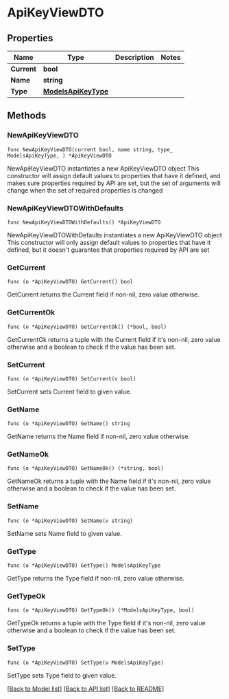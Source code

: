 # ApiKeyViewDTO

## Properties

Name | Type | Description | Notes
------------ | ------------- | ------------- | -------------
**Current** | **bool** |  | 
**Name** | **string** |  | 
**Type** | [**ModelsApiKeyType**](ModelsApiKeyType.md) |  | 

## Methods

### NewApiKeyViewDTO

`func NewApiKeyViewDTO(current bool, name string, type_ ModelsApiKeyType, ) *ApiKeyViewDTO`

NewApiKeyViewDTO instantiates a new ApiKeyViewDTO object
This constructor will assign default values to properties that have it defined,
and makes sure properties required by API are set, but the set of arguments
will change when the set of required properties is changed

### NewApiKeyViewDTOWithDefaults

`func NewApiKeyViewDTOWithDefaults() *ApiKeyViewDTO`

NewApiKeyViewDTOWithDefaults instantiates a new ApiKeyViewDTO object
This constructor will only assign default values to properties that have it defined,
but it doesn't guarantee that properties required by API are set

### GetCurrent

`func (o *ApiKeyViewDTO) GetCurrent() bool`

GetCurrent returns the Current field if non-nil, zero value otherwise.

### GetCurrentOk

`func (o *ApiKeyViewDTO) GetCurrentOk() (*bool, bool)`

GetCurrentOk returns a tuple with the Current field if it's non-nil, zero value otherwise
and a boolean to check if the value has been set.

### SetCurrent

`func (o *ApiKeyViewDTO) SetCurrent(v bool)`

SetCurrent sets Current field to given value.


### GetName

`func (o *ApiKeyViewDTO) GetName() string`

GetName returns the Name field if non-nil, zero value otherwise.

### GetNameOk

`func (o *ApiKeyViewDTO) GetNameOk() (*string, bool)`

GetNameOk returns a tuple with the Name field if it's non-nil, zero value otherwise
and a boolean to check if the value has been set.

### SetName

`func (o *ApiKeyViewDTO) SetName(v string)`

SetName sets Name field to given value.


### GetType

`func (o *ApiKeyViewDTO) GetType() ModelsApiKeyType`

GetType returns the Type field if non-nil, zero value otherwise.

### GetTypeOk

`func (o *ApiKeyViewDTO) GetTypeOk() (*ModelsApiKeyType, bool)`

GetTypeOk returns a tuple with the Type field if it's non-nil, zero value otherwise
and a boolean to check if the value has been set.

### SetType

`func (o *ApiKeyViewDTO) SetType(v ModelsApiKeyType)`

SetType sets Type field to given value.



[[Back to Model list]](../README.md#documentation-for-models) [[Back to API list]](../README.md#documentation-for-api-endpoints) [[Back to README]](../README.md)


